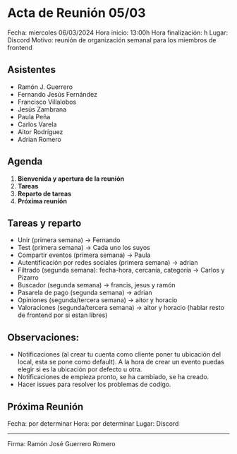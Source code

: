 # Acta de Reunión 05/03 

Fecha: miercoles 06/03/2024 
Hora inicio: 13:00h 
Hora finalización: h 
Lugar: Discord 
Motivo: reunión de organización semanal para los miembros de frontend 


## Asistentes 

- Ramón J. Guerrero 
- Fernando Jesús Fernández 
- Francisco Villalobos 
- Jesús Zambrana 
- Paula Peña 
- Carlos Varela 
- Aitor Rodríguez
- Adrian Romero


## Agenda 

1. **Bienvenida y apertura de la reunión** 
2. **Tareas** 
3. **Reparto de tareas** 
4. **Próxima reunión** 

  
## Tareas y reparto

-  Unir (primera semana) -> Fernando
-  Test (primera semana) -> Cada uno los suyos
-  Compartir eventos (primera semana) -> Paula
-  Autentificación por redes sociales (primera semana) -> adrian
-  Filtrado (segunda semana): fecha-hora, cercanía, categoría -> Carlos y Pizarro
-  Buscador (segunda semana) -> francis, jesus y ramón
-  Pasarela de pago (segunda semana) -> adrian
-  Opiniones (segunda/tercera semana) -> aitor y horacio
-  Valoraciones (segunda/tercera semana) -> aitor y horacio (hablar resto de frontend por si estan libres)


## Observaciones: 
-  Notificaciones (al crear tu cuenta como cliente poner tu ubicación del local, esta se pone como default). A la hora de crear un evento puedas elegir si es la ubicación por defecto u otra.
-  Notificaciones de empieza pronto, se ha cambiado, se ha creado.
-  Hacer issues para resolver los problemas de codigo.



## Próxima Reunión 

Fecha: por determinar 
Hora: por determinar 
Lugar: Discord 

---

Firma: Ramón José Guerrero Romero 

 

 

 